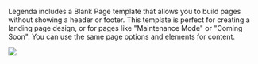 Legenda includes a Blank Page template that allows you to build pages without showing a header or footer. This template is perfect for creating a landing page design, or for pages like "Maintenance Mode" or "Coming Soon". You can use the same page options and elements for content.

![](//olya.8theme.com/theme-docs/legenda-docs/docs/imgs/blank-page-template.png)